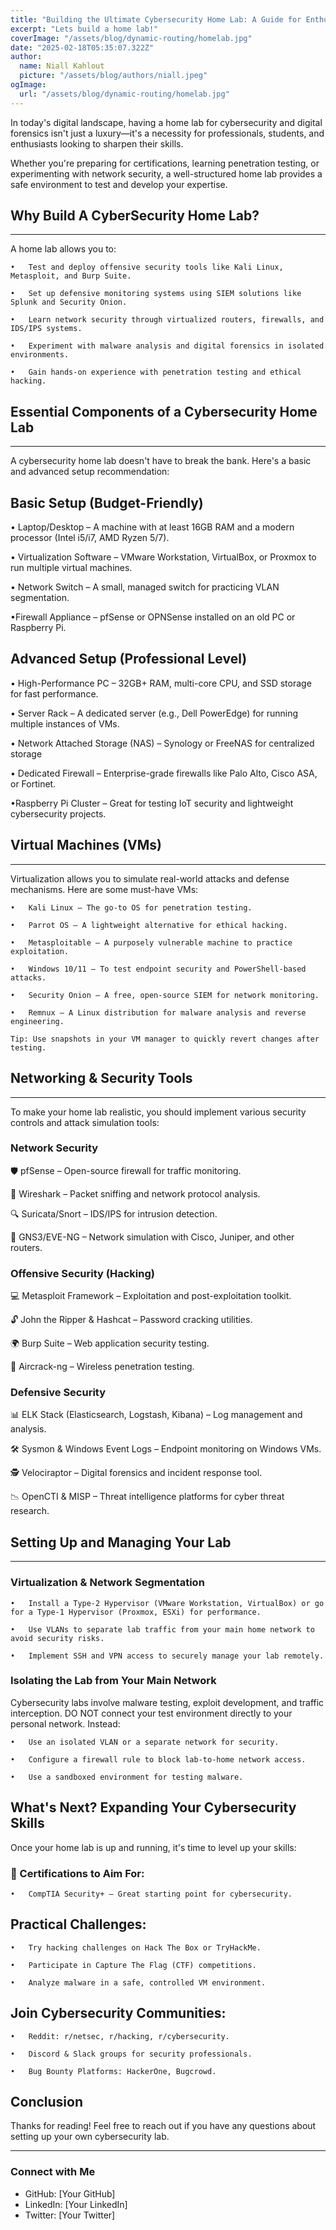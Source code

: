```yaml
---
title: "Building the Ultimate Cybersecurity Home Lab: A Guide for Enthusiasts and Professionals"
excerpt: "Lets build a home lab!"
coverImage: "/assets/blog/dynamic-routing/homelab.jpg"
date: "2025-02-18T05:35:07.322Z"
author:
  name: Niall Kahlout
  picture: "/assets/blog/authors/niall.jpeg"
ogImage:
  url: "/assets/blog/dynamic-routing/homelab.jpg"
---
```


In today's digital landscape, having a home lab for cybersecurity and digital forensics isn't just a luxury—it's a necessity for professionals, students, and enthusiasts looking to sharpen their skills.

Whether you're preparing for certifications, learning penetration testing, or experimenting with network security, a well-structured home lab provides a safe environment to test and develop your expertise.



## Why Build A CyberSecurity Home Lab?
---

A home lab allows you to:

	•	Test and deploy offensive security tools like Kali Linux, Metasploit, and Burp Suite.

	•	Set up defensive monitoring systems using SIEM solutions like Splunk and Security Onion.

	•	Learn network security through virtualized routers, firewalls, and IDS/IPS systems.

	•	Experiment with malware analysis and digital forensics in isolated environments.

	•	Gain hands-on experience with penetration testing and ethical hacking.



## Essential Components of a Cybersecurity Home Lab
---

A cybersecurity home lab doesn't have to break the bank. Here's a basic and advanced setup recommendation:

## Basic Setup (Budget-Friendly)

  • Laptop/Desktop – A machine with at least 16GB RAM and a modern processor (Intel i5/i7, AMD Ryzen 5/7).

  • Virtualization Software – VMware Workstation, VirtualBox, or Proxmox to run multiple virtual machines.

  • Network Switch – A small, managed switch for practicing VLAN segmentation.

  •Firewall Appliance – pfSense or OPNSense installed on an old PC or Raspberry Pi.

## Advanced Setup (Professional Level)

 • High-Performance PC – 32GB+ RAM, multi-core CPU, and SSD storage for fast performance.

 • Server Rack – A dedicated server (e.g., Dell PowerEdge) for running multiple instances of VMs.

 • Network Attached Storage (NAS) – Synology or FreeNAS for centralized storage
 
 • Dedicated Firewall – Enterprise-grade firewalls like Palo Alto, Cisco ASA, or Fortinet.

 •Raspberry Pi Cluster – Great for testing IoT security and lightweight cybersecurity projects.


 ## Virtual Machines (VMs)
 ---

Virtualization allows you to simulate real-world attacks and defense mechanisms. Here are some must-have VMs:

	•	Kali Linux – The go-to OS for penetration testing.

	•	Parrot OS – A lightweight alternative for ethical hacking.

	•	Metasploitable – A purposely vulnerable machine to practice exploitation.

	•	Windows 10/11 – To test endpoint security and PowerShell-based attacks.

	•	Security Onion – A free, open-source SIEM for network monitoring.

	•	Remnux – A Linux distribution for malware analysis and reverse engineering.

	Tip: Use snapshots in your VM manager to quickly revert changes after testing.

  ## Networking & Security Tools
  ---

  To make your home lab realistic, you should implement various security controls and attack simulation tools:

  ### Network Security

  🛡️ pfSense – Open-source firewall for traffic monitoring.

  📡 Wireshark – Packet sniffing and network protocol analysis.

  🔍 Suricata/Snort – IDS/IPS for intrusion detection.

  🔗 GNS3/EVE-NG – Network simulation with Cisco, Juniper, and other routers.

  ### Offensive Security (Hacking)

  💻 Metasploit Framework – Exploitation and post-exploitation toolkit.

  🔓 John the Ripper & Hashcat – Password cracking utilities.

  🌍 Burp Suite – Web application security testing.

  📡 Aircrack-ng – Wireless penetration testing.

  ### Defensive Security

  📊 ELK Stack (Elasticsearch, Logstash, Kibana) – Log management and analysis.

  🛠️ Sysmon & Windows Event Logs – Endpoint monitoring on Windows VMs.

  🕵️ Velociraptor – Digital forensics and incident response tool.

  📉 OpenCTI & MISP – Threat intelligence platforms for cyber threat research.

## Setting Up and Managing Your Lab
---

### Virtualization & Network Segmentation
	•	Install a Type-2 Hypervisor (VMware Workstation, VirtualBox) or go for a Type-1 Hypervisor (Proxmox, ESXi) for performance.

	•	Use VLANs to separate lab traffic from your main home network to avoid security risks.

	•	Implement SSH and VPN access to securely manage your lab remotely.

 ### Isolating the Lab from Your Main Network

Cybersecurity labs involve malware testing, exploit development, and traffic interception. DO NOT connect your test environment directly to your personal network. Instead:

	•	Use an isolated VLAN or a separate network for security.

	•	Configure a firewall rule to block lab-to-home network access.

	•	Use a sandboxed environment for testing malware.

  ## What's Next? Expanding Your Cybersecurity Skills

Once your home lab is up and running, it's time to level up your skills:

### 📜 Certifications to Aim For:
	•	CompTIA Security+ – Great starting point for cybersecurity.

   ## Practical Challenges:
	•	Try hacking challenges on Hack The Box or TryHackMe.

	•	Participate in Capture The Flag (CTF) competitions.

	•	Analyze malware in a safe, controlled VM environment.

 ## Join Cybersecurity Communities:
	•	Reddit: r/netsec, r/hacking, r/cybersecurity.

	•	Discord & Slack groups for security professionals.

	•	Bug Bounty Platforms: HackerOne, Bugcrowd.

## Conclusion

Thanks for reading! Feel free to reach out if you have any questions about setting up your own cybersecurity lab.

---

### Connect with Me
* GitHub: [Your GitHub]
* LinkedIn: [Your LinkedIn]
* Twitter: [Your Twitter]

  




